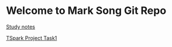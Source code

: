 # Welcome to Mark Song Git Repo

[Study notes](http://markacademic.github.io)

[TSpark Project Task1](/TencentXinghuo/Task1_Quzzies.ipynb)